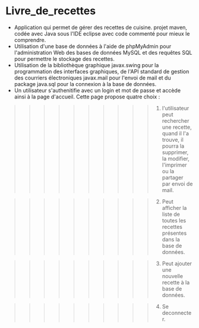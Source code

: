 # Livre_de_recettes

* Application qui permet de gérer des recettes de cuisine. projet maven, codée avec Java sous l'IDE eclipse avec code commenté pour mieux le comprendre.
* Utilisation d'une base de données à l'aide de phpMyAdmin pour l'administration Web des bases de données MySQL et des requêtes SQL pour permettre  le stockage  des recettes.
* Utilisation de la bibliothèque graphique javax.swing pour la programmation des interfaces graphiques, de l'API standard de gestion des    courriers électroniques javax.mail pour l'envoi de mail et du package java.sql pour la connexion à la base de données. 
* Un utilisateur s'authenitifie avec un login et mot de passe et accède ainsi à la page d'accueil. Cette page propose quatre choix :

>>>>>>>>>> 1) l'utilisateur peut rechercher une recette, quand il l'a trouve, il pourra la supprimer, la modifier, l'imprimer ou la partager par envoi de mail.   

>>>>>>>>>> 2) Peut afficher la liste de toutes les recettes présentes dans la base de données.

>>>>>>>>>> 3) Peut ajouter une nouvelle recette à la base de données.

>>>>>>>>>> 4) Se deconnecter. 
        


